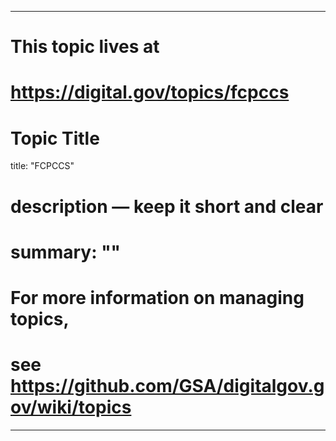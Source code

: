 
---
# This topic lives at
# https://digital.gov/topics/fcpccs

# Topic Title
title: "FCPCCS"

# description — keep it short and clear
# summary: ""


# For more information on managing topics,
# see https://github.com/GSA/digitalgov.gov/wiki/topics
---